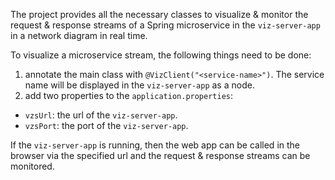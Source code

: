 The project provides all the necessary classes to visualize & monitor the request & response streams of a Spring microservice in the `viz-server-app` in a network diagram in real time. 

To visualize a microservice stream, the following things need to be done:
1. annotate the main class with `@VizClient("<service-name>")`. The service name will be displayed in the `viz-server-app` as a node.
2. add two properties to the `application.properties`:
  - `vzsUrl`: the url of the `viz-server-app`.
  - `vzsPort`: the port of the `viz-server-app`.

If the `viz-server-app` is running, then the web app can be called in the browser via the specified url and the request & response streams can be monitored.

